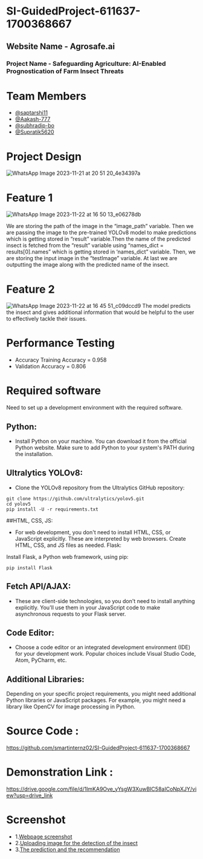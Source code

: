# SI-GuidedProject-611637-1700368667
## **Website Name - Agrosafe.ai**
### **Project Name - Safeguarding Agriculture: AI-Enabled Prognostication of Farm Insect Threats**
# **Team Members**
- [@saptarshi11 ](https://github.com/saptarshi11)
- [@Aakash-777](https://github.com/Aakash-777)
- [@subhradip-bo](https://github.com/subhradip-bo)
- [@Supratik5620](https://github.com/Supratik5620)

# Project Design
![WhatsApp Image 2023-11-21 at 20 51 20_4e34397a](https://github.com/smartinternz02/SI-GuidedProject-611637-1700368667/assets/96284263/2904d4d7-77d4-4af8-958f-93540f4973dc)


# **Feature 1**
![WhatsApp Image 2023-11-22 at 16 50 13_e06278db](https://github.com/smartinternz02/SI-GuidedProject-611637-1700368667/assets/96284263/ebb80f97-114c-425e-8f4d-ea205cbb4bc5)


We are storing the path of the image in the “image_path” variable. Then we are passing the
image to the pre-trained YOLOv8 model to make predictions which is getting stored in
“result” variable.Then the name of the predicted insect is fetched from the “result” variable
using “names_dict = results[0].names” which is getting stored in ‘names_dict” variable. Then,
we are storing the input image in the “testImage” variable. At last we are outputting the
image along with the predicted name of the insect.

# **Feature 2**
![WhatsApp Image 2023-11-22 at 16 45 51_c09dccd9](https://github.com/smartinternz02/SI-GuidedProject-611637-1700368667/assets/96284263/8d82651d-b27e-42a3-8e28-310b34bf53ca)
The model predicts the insect and gives additional information that would be helpful to the
user to effectively tackle their issues.

# Performance Testing
- Accuracy Training Accuracy = 0.958
- Validation Accuracy = 0.806


# Required software
Need to set up a development environment with the required software.

## Python:
- Install Python on your machine. You can download it from the official Python website. Make sure to add Python to your system's PATH during the installation.
## Ultralytics YOLOv8:
- Clone the YOLOv8 repository from the Ultralytics GitHub repository:

```
git clone https://github.com/ultralytics/yolov5.git
cd yolov5
pip install -U -r requirements.txt
```
##HTML, CSS, JS:

- For web development, you don't need to install HTML, CSS, or JavaScript explicitly. These are interpreted by web browsers. Create HTML, CSS, and JS files as needed.
Flask:

Install Flask, a Python web framework, using pip:
```
pip install Flask
```
## Fetch API/AJAX:

- These are client-side technologies, so you don't need to install anything explicitly. You'll use them in your JavaScript code to make asynchronous requests to your Flask server.
## Code Editor:
- Choose a code editor or an integrated development environment (IDE) for your development work. Popular choices include Visual Studio Code, Atom, PyCharm, etc.
## Additional Libraries:
Depending on your specific project requirements, you might need additional Python libraries or JavaScript packages. For example, you might need a library like OpenCV for image processing in Python. 

# Source Code : 
https://github.com/smartinternz02/SI-GuidedProject-611637-1700368667

# Demonstration Link :  
https://drive.google.com/file/d/1lmKA9Ove_yYsgW3XuwBIC58aICoNpXJY/view?usp=drive_link

# Screenshot
- 1.[Webpage screenshot](https://github.com/smartinternz02/SI-GuidedProject-611637-1700368667/assets/96284263/7994feb0-50b7-4279-93d8-0abf0e6602f0)
- 2.[Uploading image for the detection of the insect](https://github.com/smartinternz02/SI-GuidedProject-611637-1700368667/assets/96284263/09d6f6d9-9d4a-4682-9adc-af770b37c66a)
- 3.[The prediction and the recommendation](https://github.com/smartinternz02/SI-GuidedProject-611637-1700368667/assets/96284263/3715a954-4647-43ea-97e1-97ce958fd246)





